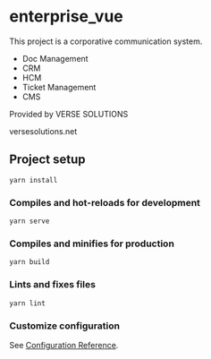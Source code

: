 # enterprise_vue

This project is a corporative communication system. 

- Doc Management
- CRM
- HCM
- Ticket Management
- CMS

Provided by VERSE SOLUTIONS

versesolutions.net

## Project setup
```
yarn install
```

### Compiles and hot-reloads for development
```
yarn serve
```

### Compiles and minifies for production
```
yarn build
```

### Lints and fixes files
```
yarn lint
```

### Customize configuration
See [Configuration Reference](https://cli.vuejs.org/config/).
